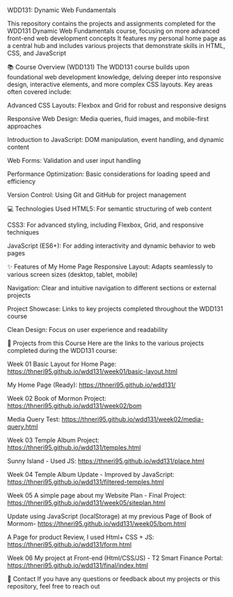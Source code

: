 WDD131: Dynamic Web Fundamentals


This repository contains the projects and assignments completed for the WDD131 Dynamic Web Fundamentals course, focusing on more advanced front-end web development concepts
It features my personal home page as a central hub and includes various projects that demonstrate skills in HTML, CSS, and JavaScript


📚 Course Overview (WDD131)
The WDD131 course builds upon foundational web development knowledge, delving deeper into responsive design, interactive elements, and more complex CSS layouts.
Key areas often covered include:

Advanced CSS Layouts: Flexbox and Grid for robust and responsive designs

Responsive Web Design: Media queries, fluid images, and mobile-first approaches

Introduction to JavaScript: DOM manipulation, event handling, and dynamic content

Web Forms: Validation and user input handling

Performance Optimization: Basic considerations for loading speed and efficiency

Version Control: Using Git and GitHub for project management

💻 Technologies Used
HTML5: For semantic structuring of web content

CSS3: For advanced styling, including Flexbox, Grid, and responsive techniques

JavaScript (ES6+): For adding interactivity and dynamic behavior to web pages

✨ Features of My Home Page
Responsive Layout: Adapts seamlessly to various screen sizes (desktop, tablet, mobile)

Navigation: Clear and intuitive navigation to different sections or external projects

Project Showcase: Links to key projects completed throughout the WDD131 course

Clean Design: Focus on user experience and readability



🔗 Projects from this Course
Here are the links to the various projects completed during the WDD131 course:

Week 01
Basic Layout for Home Page: https://thneri95.github.io/wdd131/week01/basic-layout.html

My Home Page (Ready): https://thneri95.github.io/wdd131/

Week 02
Book of Mormon Project: https://thneri95.github.io/wdd131/week02/bom

Media Query Test: https://thneri95.github.io/wdd131/week02/media-query.html

Week 03
Temple Album Project: https://thneri95.github.io/wdd131/temples.html

Sunny Island - Used JS: https://thneri95.github.io/wdd131/place.html

Week 04
Temple Album Update - Improved by JavaScript: https://thneri95.github.io/wdd131/filtered-temples.html

Week 05 
A simple page about my Website Plan - Final Project: https://thneri95.github.io/wdd131/week05/siteplan.html

Update using JavaScript (localStorage) at my previous Page of Book of Mormom- https://thneri95.github.io/wdd131/week05/bom.html

A Page for product Review, I used Html+ CSS + JS: https://thneri95.github.io/wdd131/form.html

Week 06
My project at Front-end (Html/CSS/JS) - T2 Smart Finance Portal: https://thneri95.github.io/wdd131/final/index.html


📧 Contact
If you have any questions or feedback about my projects or this repository, feel free to reach out
